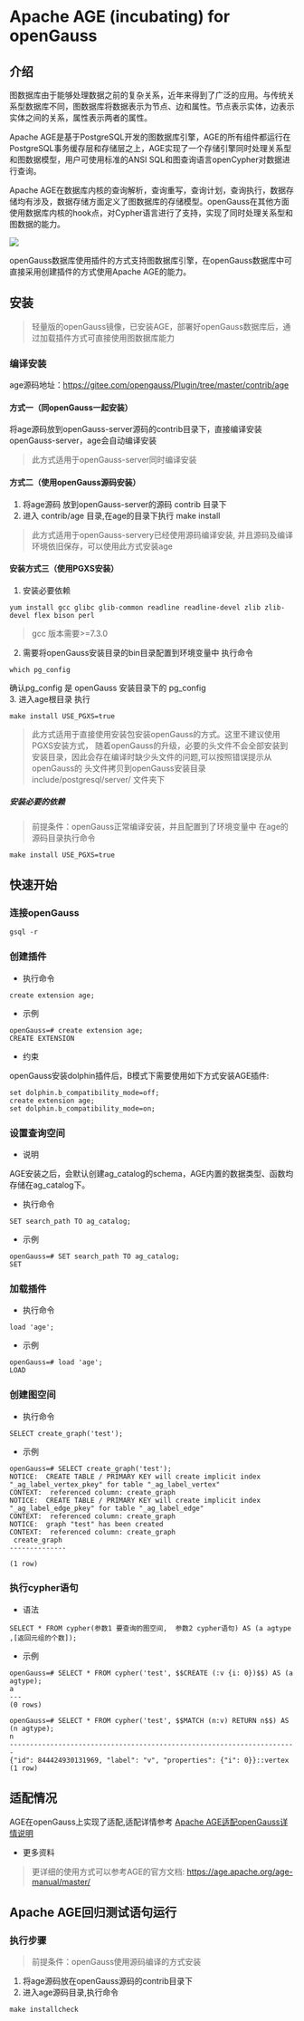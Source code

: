 # Apache AGE (incubating) for openGauss

## 介绍
图数据库由于能够处理数据之前的复杂关系，近年来得到了广泛的应用。与传统关系型数据库不同，图数据库将数据表示为节点、边和属性。节点表示实体，边表示实体之间的关系，属性表示两者的属性。

Apache AGE是基于PostgreSQL开发的图数据库引擎，AGE的所有组件都运行在PostgreSQL事务缓存层和存储层之上，AGE实现了一个存储引擎同时处理关系型和图数据模型，用户可使用标准的ANSI SQL和图查询语言openCypher对数据进行查询。

Apache AGE在数据库内核的查询解析，查询重写，查询计划，查询执行，数据存储均有涉及，数据存储方面定义了图数据库的存储模型。openGauss在其他方面使用数据库内核的hook点，对Cypher语言进行了支持，实现了同时处理关系型和图数据的能力。

<a name="zh-cn_topic_0243295241_zh-cn_topic_0243253012_fig1128133574113"></a>
<div style="display:flex;justfy-content:center;">  
    <img src="figures/doc_img_AGE-think.png" style>
</div>

openGauss数据库使用插件的方式支持图数据库引擎，在openGauss数据库中可直接采用创建插件的方式使用Apache AGE的能力。

## 安装

> 轻量版的openGauss镜像，已安装AGE，部署好openGauss数据库后，通过加载插件方式可直接使用图数据库能力

### 编译安装

age源码地址：https://gitee.com/opengauss/Plugin/tree/master/contrib/age

#### 方式一（同openGauss一起安装）
将age源码放到openGauss-server源码的contrib目录下，直接编译安装openGauss-server，age会自动编译安装
> 此方式适用于openGauss-server同时编译安装

#### 方式二（使用openGauss源码安装）
1. 将age源码 放到openGauss-server的源码 contrib 目录下
2. 进入 contrib/age 目录,在age的目录下执行 make install
> 此方式适用于openGauss-servery已经使用源码编译安装, 并且源码及编译环境依旧保存，可以使用此方式安装age

#### 安装方式三（使用PGXS安装）
1. 安装必要依赖
```
yum install gcc glibc glib-common readline readline-devel zlib zlib-devel flex bison perl
```
> gcc 版本需要>=7.3.0
2. 需要将openGauss安装目录的bin目录配置到环境变量中 执行命令
```
which pg_config
```
确认pg_config 是 openGauss 安装目录下的 pg_config</br>
3. 进入age根目录 执行
```
make install USE_PGXS=true
```
> 此方式适用于直接使用安装包安装openGauss的方式。这里不建议使用PGXS安装方式， 随着openGauss的升级，必要的头文件不会全部安装到安装目录，因此会存在编译时缺少头文件的问题,可以按照错误提示从openGauss的 头文件拷贝到openGauss安装目录include/postgresql/server/ 文件夹下

##### 安装必要的依赖
> 前提条件：openGauss正常编译安装，并且配置到了环境变量中 在age的源码目录执行命令
```
make install USE_PGXS=true
```

## 快速开始

### 连接openGauss
```
gsql -r
```

### 创建插件

- 执行命令
```
create extension age;
```
- 示例
```
openGauss=# create extension age;
CREATE EXTENSION
```

- 约束

openGauss安装dolphin插件后，B模式下需要使用如下方式安装AGE插件:
```
set dolphin.b_compatibility_mode=off;
create extension age;
set dolphin.b_compatibility_mode=on;
```

### 设置查询空间
- 说明

AGE安装之后，会默认创建ag_catalog的schema，AGE内置的数据类型、函数均存储在ag_catalog下。
- 执行命令
```
SET search_path TO ag_catalog;
```
- 示例
```
openGauss=# SET search_path TO ag_catalog;
SET
```

### 加载插件
- 执行命令
```
load 'age';
```
- 示例
```
openGauss=# load 'age';
LOAD
```

### 创建图空间
- 执行命令
```
SELECT create_graph('test');
```
- 示例
```
openGauss=# SELECT create_graph('test');
NOTICE:  CREATE TABLE / PRIMARY KEY will create implicit index "_ag_label_vertex_pkey" for table "_ag_label_vertex"
CONTEXT:  referenced column: create_graph
NOTICE:  CREATE TABLE / PRIMARY KEY will create implicit index "_ag_label_edge_pkey" for table "_ag_label_edge"
CONTEXT:  referenced column: create_graph
NOTICE:  graph "test" has been created
CONTEXT:  referenced column: create_graph
 create_graph
--------------

(1 row)
```

### 执行cypher语句
- 语法
```
SELECT * FROM cypher(参数1 要查询的图空间,  参数2 cypher语句) AS (a agtype ,[返回元组的个数]);
```
- 示例
```
openGauss=# SELECT * FROM cypher('test', $$CREATE (:v {i: 0})$$) AS (a agtype);
a
---
(0 rows)

openGauss=# SELECT * FROM cypher('test', $$MATCH (n:v) RETURN n$$) AS (n agtype);
n
-----------------------------------------------------------------------
{"id": 844424930131969, "label": "v", "properties": {"i": 0}}::vertex
(1 row)
```

## 适配情况
AGE在openGauss上实现了适配,适配详情参考 [Apache AGE适配openGauss详情说明](Apache-AGE-Adaptation.md)

- 更多资料
> 更详细的使用方式可以参考AGE的官方文档: https://age.apache.org/age-manual/master/

## Apache AGE回归测试语句运行

### 执行步骤
> 前提条件：openGauss使用源码编译的方式安装
1. 将age源码放在openGauss源码的contrib目录下
2. 进入age源码目录,执行命令
```
make installcheck
```
